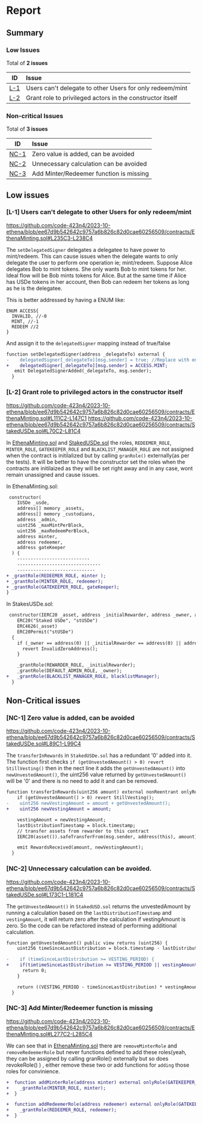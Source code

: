 # Report

## Summary

### Low Issues

Total of **2 issues**

|ID|Issue|
|:-:|:--|
| [L-1](#l-1-users-cant-delegate-to-other-users-for-only-redeemmint) |Users can't delegate to other Users for only redeem/mint|
| [L-2](#l-2-grant-role-to-privileged-actors-in-the-constructor-itself)|Grant role to privileged actors in the constructor itself|


### Non-critical Issues

Total of **3 issues**

|ID|Issue|
|:-:|:--|
|[NC-1](#nc-1-zero-value-is-added-can-be-avoided)|Zero value is added, can be avoided|
|[NC-2](#nc-2-unnecessary-calculation-can-be-avoided)|Unnecessary calculation can be avoided|
|[NC-3](#nc-3-add-minterredeemer-function-is-missing)|Add Minter/Redeemer function is missing|

## Low issues


### <a name="l-1-users-cant-delegate-to-other-users-for-only-redeemmint"></a>[L-1] Users can't delegate to other Users for only redeem/mint

https://github.com/code-423n4/2023-10-ethena/blob/ee67d9b542642c9757a6b826c82d0cae60256509/contracts/EthenaMinting.sol#L235C3-L238C4

The `setDelegatedSigner` delegates a delegatee to have power to mint/redeem. This can cause issues when the delegate wants to only delegate the user to perform one operation ie; mint/redeem. Suppose Alice delegates Bob to mint tokens. She only wants Bob to mint tokens for her. Ideal flow will be Bob mints tokens for Alice. But at the same time if Alice has USDe tokens in her account, then Bob can redeem her tokens as long as he is the delegatee.

This is better addressed by having a ENUM like:

```solidity
ENUM ACCESS{
  INVALID, //-0
  MINT, //-1
  REDEEM //2
}
```
And assign it to the `delegatedSigner` mapping instead of true/false
```diff
function setDelegatedSigner(address _delegateTo) external {
-    delegatedSigner[_delegateTo][msg.sender] = true; //Replace with enum, default will be invalid
+    delegatedSigner[_delegateTo][msg.sender] = ACCESS.MINT;
   emit DelegatedSignerAdded(_delegateTo, msg.sender);
  }
```

### <a name="l-2-grant-role-to-privileged-actors-in-the-constructor-itself"></a>[L-2] Grant role to privileged actors in the constructor itself

https://github.com/code-423n4/2023-10-ethena/blob/ee67d9b542642c9757a6b826c82d0cae60256509/contracts/EthenaMinting.sol#L111C2-L147C1
https://github.com/code-423n4/2023-10-ethena/blob/ee67d9b542642c9757a6b826c82d0cae60256509/contracts/StakedUSDe.sol#L70C2-L81C4

In [EthenaMinting.sol](https://github.com/code-423n4/2023-10-ethena/blob/ee67d9b542642c9757a6b826c82d0cae60256509/contracts/EthenaMinting.sol) and [StakedUSDe.sol](https://github.com/code-423n4/2023-10-ethena/blob/ee67d9b542642c9757a6b826c82d0cae60256509/contracts/StakedUSDe.sol) the roles, `REDEEMER_ROLE`, `MINTER_ROLE`, `GATEKEEPER_ROLE` and  `BLACKLIST_MANAGER_ROLE` are not assigned when the contract is initilalized but by calling `granRole()` externally(as per the tests). It will be better to have the constructor set the roles when the contracts are initilaized as they will be set right away and in any case, wont remain unassigned and cause issues.

In EthenaMinting.sol:

```diff
 constructor(
    IUSDe _usde,
    address[] memory _assets,
    address[] memory _custodians,
    address _admin,
    uint256 _maxMintPerBlock,
    uint256 _maxRedeemPerBlock,
    address minter,
    address redeemer,
    address gateKeeper
  ) {
    ---------------------------
    -------------------------------
    -----------------------------
+ _grantRole(REDEEMER_ROLE, minter );
+ _grantRole(MINTER_ROLE, redeemer);
+ _grantRole(GATEKEEPER_ROLE, gateKeeper);
}
```

In StakesUSDe.sol:

```diff
 constructor(IERC20 _asset, address _initialRewarder, address _owner, address blacklistManager)
    ERC20("Staked USDe", "stUSDe")
    ERC4626(_asset)
    ERC20Permit("stUSDe")
  {
    if (_owner == address(0) || _initialRewarder == address(0) || address(_asset) == address(0)) {
      revert InvalidZeroAddress();
    }

    _grantRole(REWARDER_ROLE, _initialRewarder);
    _grantRole(DEFAULT_ADMIN_ROLE, _owner);
+   _grantRole(BLACKLIST_MANAGER_ROLE, blacklistManager);
  }
```


## Non-Critical issues

### <a name="nc-1-zero-value-is-added-can-be-avoided"></a>[NC-1] Zero value is added, can be avoided

https://github.com/code-423n4/2023-10-ethena/blob/ee67d9b542642c9757a6b826c82d0cae60256509/contracts/StakedUSDe.sol#L89C1-L99C4

The `transferInRewards` in `StakedUSDe.sol` has a redundant '0' added into it. The function first checks `if (getUnvestedAmount() > 0) revert StillVesting()` then in the nect line it adds the `getUnvestedAmount()` into `newUnvestedAmount()`, the uint256 value returned by `getUnvestedAmount()` will be '0' and there is no need to add it and can be removed. 

```diff
function transferInRewards(uint256 amount) external nonReentrant onlyRole(REWARDER_ROLE) notZero(amount) {
    if (getUnvestedAmount() > 0) revert StillVesting();
-    uint256 newVestingAmount = amount + getUnvestedAmount();
+    uint256 newVestingAmount = amount;

    vestingAmount = newVestingAmount;
    lastDistributionTimestamp = block.timestamp;
    // transfer assets from rewarder to this contract
    IERC20(asset()).safeTransferFrom(msg.sender, address(this), amount);

    emit RewardsReceived(amount, newVestingAmount);
  }
```

### <a name="nc-2-unnecessary-calculation-can-be-avoided"></a>[NC-2] Unnecessary calculation can be avoided.

https://github.com/code-423n4/2023-10-ethena/blob/ee67d9b542642c9757a6b826c82d0cae60256509/contracts/StakedUSDe.sol#L173C1-L181C4

The `getUnvestedAmount()` in `StakedUSD.sol` returns the unvestedAmount by running a calculation based on the `lastDistributionTimestamp` and `vestingAmount`, it will return zero after the calculation if vestingAmount is zero. So the code can be refactored instead of performing additional calculation.

```diff
function getUnvestedAmount() public view returns (uint256) {
    uint256 timeSinceLastDistribution = block.timestamp - lastDistributionTimestamp;

-    if (timeSinceLastDistribution >= VESTING_PERIOD) {
+    if(timtimeSinceLastDistribution >= VESTING_PERIOD || vestingAmount == 0 ){
      return 0;
    }

    return ((VESTING_PERIOD - timeSinceLastDistribution) * vestingAmount) / VESTING_PERIOD;
  }
```

### <a name="nc-3-add-minterredeemer-function-is-missing"></a>[NC-3] Add Minter/Redeemer function is missing

https://github.com/code-423n4/2023-10-ethena/blob/ee67d9b542642c9757a6b826c82d0cae60256509/contracts/EthenaMinting.sol#L277C2-L285C4

We can see that in [EthenaMinting.sol](https://github.com/code-423n4/2023-10-ethena/blob/ee67d9b542642c9757a6b826c82d0cae60256509/contracts/EthenaMinting.sol) there are `removeMinterRole` and `removeRedeemerRole` but never functions defined to add these roles(yeah, they can be assigned by calling granRole() externally but so does revokeRole() ) , either remove these two or add functions for `adding` those roles for convinience.

```diff
+  function addMinterRole(address minter) external onlyRole(GATEKEEPER_ROLE) { //@audit addminter function is missing
+    _grantRole(MINTER_ROLE, minter);
+  }

+  function addRedeemerRole(address redeemer) external onlyRole(GATEKEEPER_ROLE) {
+    _grantRole(REDEEMER_ROLE, redeemer);
+  }
```